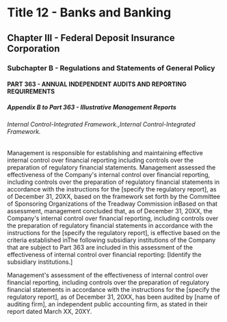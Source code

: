 
# Title 12 - Banks and Banking
## Chapter III - Federal Deposit Insurance Corporation
### Subchapter B - Regulations and Statements of General Policy
#### PART 363 - ANNUAL INDEPENDENT AUDITS AND REPORTING REQUIREMENTS
##### Appendix B to Part 363 - Illustrative Management Reports
###### Internal Control-Integrated Framework.,Internal Control-Integrated Framework.

Management is responsible for establishing and maintaining effective internal control over financial reporting including controls over the preparation of regulatory financial statements. Management assessed the effectiveness of the Company's internal control over financial reporting, including controls over the preparation of regulatory financial statements in accordance with the instructions for the [specify the regulatory report], as of December 31, 20XX, based on the framework set forth by the Committee of Sponsoring Organizations of the Treadway Commission inBased on that assessment, management concluded that, as of December 31, 20XX, the Company's internal control over financial reporting, including controls over the preparation of regulatory financial statements in accordance with the instructions for the [specify the regulatory report], is effective based on the criteria established inThe following subsidiary institutions of the Company that are subject to Part 363 are included in this assessment of the effectiveness of internal control over financial reporting: [Identify the subsidiary institutions.]

Management's assessment of the effectiveness of internal control over financial reporting, including controls over the preparation of regulatory financial statements in accordance with the instructions for the [specify the regulatory report], as of December 31, 20XX, has been audited by [name of auditing firm], an independent public accounting firm, as stated in their report dated March XX, 20XY.

